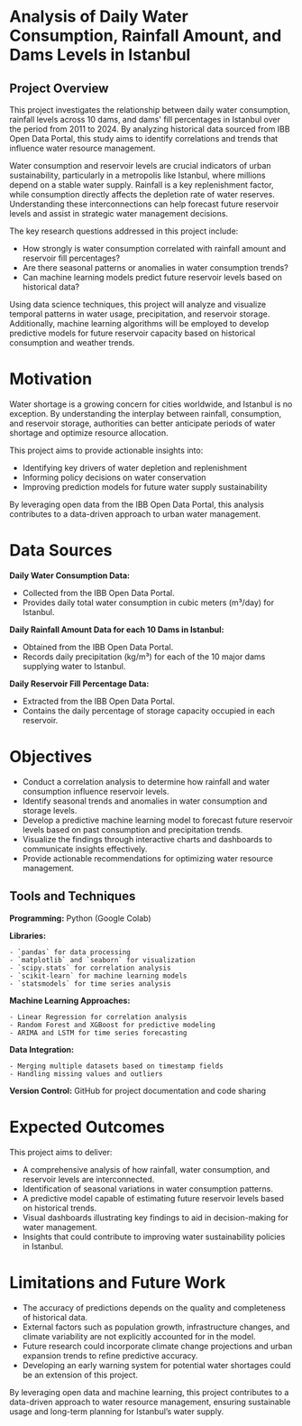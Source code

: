 # Analysis of Daily Water Consumption, Rainfall Amount, and Dams Levels in Istanbul

## Project Overview

This project investigates the relationship between daily water consumption, rainfall levels across 10 dams, and dams' fill percentages in Istanbul over the period from 2011 to 2024. By analyzing historical data sourced from IBB Open Data Portal, this study aims to identify correlations and trends that influence water resource management.

Water consumption and reservoir levels are crucial indicators of urban sustainability, particularly in a metropolis like Istanbul, where millions depend on a stable water supply. Rainfall is a key replenishment factor, while consumption directly affects the depletion rate of water reserves. Understanding these interconnections can help forecast future reservoir levels and assist in strategic water management decisions.

The key research questions addressed in this project include:
- How strongly is water consumption correlated with rainfall amount and reservoir fill percentages?
- Are there seasonal patterns or anomalies in water consumption trends?
- Can machine learning models predict future reservoir levels based on historical data?

Using data science techniques, this project will analyze and visualize temporal patterns in water usage, precipitation, and reservoir storage. Additionally, machine learning algorithms will be employed to develop predictive models for future reservoir capacity based on historical consumption and weather trends.

# Motivation

Water shortage is a growing concern for cities worldwide, and Istanbul is no exception. By understanding the interplay between rainfall, consumption, and reservoir storage, authorities can better anticipate periods of water shortage and optimize resource allocation.

This project aims to provide actionable insights into:

- Identifying key drivers of water depletion and replenishment
- Informing policy decisions on water conservation
- Improving prediction models for future water supply sustainability

By leveraging open data from the IBB Open Data Portal, this analysis contributes to a data-driven approach to urban water management.

# Data Sources

**Daily Water Consumption Data:**  

- Collected from the IBB Open Data Portal.
- Provides daily total water consumption in cubic meters (m³/day) for Istanbul.
  
**Daily Rainfall Amount Data for each 10 Dams in Istanbul:**

- Obtained from the IBB Open Data Portal.
- Records daily precipitation (kg/m³) for each of the 10 major dams supplying water to Istanbul.

**Daily Reservoir Fill Percentage Data:**

- Extracted from the IBB Open Data Portal.
- Contains the daily percentage of storage capacity occupied in each reservoir.

# Objectives

- Conduct a correlation analysis to determine how rainfall and water consumption influence reservoir levels.
- Identify seasonal trends and anomalies in water consumption and storage levels.
- Develop a predictive machine learning model to forecast future reservoir levels based on past consumption and precipitation trends.
- Visualize the findings through interactive charts and dashboards to communicate insights effectively.
- Provide actionable recommendations for optimizing water resource management.
  
## Tools and Techniques

  **Programming:** Python (Google Colab)

  **Libraries:**

    - `pandas` for data processing
    - `matplotlib` and `seaborn` for visualization
    - `scipy.stats` for correlation analysis
    - `scikit-learn` for machine learning models
    - `statsmodels` for time series analysis
    
  **Machine Learning Approaches:**

    - Linear Regression for correlation analysis
    - Random Forest and XGBoost for predictive modeling
    - ARIMA and LSTM for time series forecasting

  **Data Integration:**

    - Merging multiple datasets based on timestamp fields
    - Handling missing values and outliers

  **Version Control:**  GitHub for project documentation and code sharing

# Expected Outcomes

This project aims to deliver:

- A comprehensive analysis of how rainfall, water consumption, and reservoir levels are interconnected.
- Identification of seasonal variations in water consumption patterns.
- A predictive model capable of estimating future reservoir levels based on historical trends.
- Visual dashboards illustrating key findings to aid in decision-making for water management.
- Insights that could contribute to improving water sustainability policies in Istanbul.

# Limitations and Future Work

- The accuracy of predictions depends on the quality and completeness of historical data.
- External factors such as population growth, infrastructure changes, and climate variability are not explicitly accounted for in the model.
- Future research could incorporate climate change projections and urban expansion trends to refine predictive accuracy.
- Developing an early warning system for potential water shortages could be an extension of this project.

By leveraging open data and machine learning, this project contributes to a data-driven approach to water resource management, ensuring sustainable usage and long-term planning for Istanbul’s water supply.

